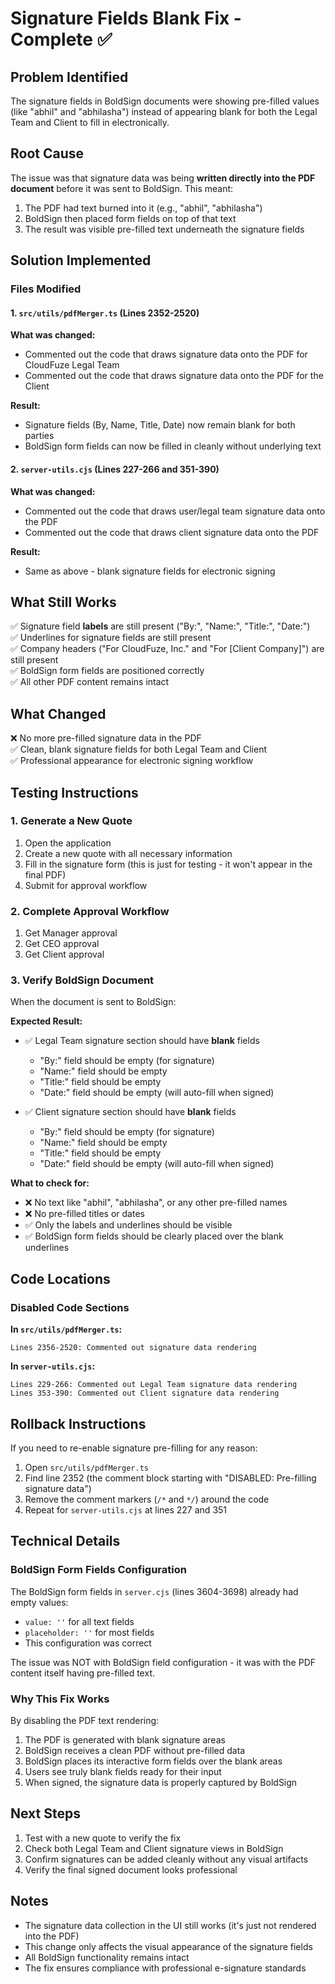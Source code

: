 # Signature Fields Blank Fix - Complete ✅

## Problem Identified
The signature fields in BoldSign documents were showing pre-filled values (like "abhil" and "abhilasha") instead of appearing blank for both the Legal Team and Client to fill in electronically.

## Root Cause
The issue was that signature data was being **written directly into the PDF document** before it was sent to BoldSign. This meant:
1. The PDF had text burned into it (e.g., "abhil", "abhilasha") 
2. BoldSign then placed form fields on top of that text
3. The result was visible pre-filled text underneath the signature fields

## Solution Implemented

### Files Modified

#### 1. `src/utils/pdfMerger.ts` (Lines 2352-2520)
**What was changed:**
- Commented out the code that draws signature data onto the PDF for CloudFuze Legal Team
- Commented out the code that draws signature data onto the PDF for the Client

**Result:** 
- Signature fields (By, Name, Title, Date) now remain blank for both parties
- BoldSign form fields can now be filled in cleanly without underlying text

#### 2. `server-utils.cjs` (Lines 227-266 and 351-390)
**What was changed:**
- Commented out the code that draws user/legal team signature data onto the PDF
- Commented out the code that draws client signature data onto the PDF

**Result:**
- Same as above - blank signature fields for electronic signing

## What Still Works
✅ Signature field **labels** are still present ("By:", "Name:", "Title:", "Date:")  
✅ Underlines for signature fields are still present  
✅ Company headers ("For CloudFuze, Inc." and "For [Client Company]") are still present  
✅ BoldSign form fields are positioned correctly  
✅ All other PDF content remains intact  

## What Changed
❌ No more pre-filled signature data in the PDF  
✅ Clean, blank signature fields for both Legal Team and Client  
✅ Professional appearance for electronic signing workflow  

## Testing Instructions

### 1. Generate a New Quote
1. Open the application
2. Create a new quote with all necessary information
3. Fill in the signature form (this is just for testing - it won't appear in the final PDF)
4. Submit for approval workflow

### 2. Complete Approval Workflow
1. Get Manager approval
2. Get CEO approval  
3. Get Client approval

### 3. Verify BoldSign Document
When the document is sent to BoldSign:

**Expected Result:**
- ✅ Legal Team signature section should have **blank** fields
  - "By:" field should be empty (for signature)
  - "Name:" field should be empty
  - "Title:" field should be empty
  - "Date:" field should be empty (will auto-fill when signed)

- ✅ Client signature section should have **blank** fields
  - "By:" field should be empty (for signature)
  - "Name:" field should be empty
  - "Title:" field should be empty
  - "Date:" field should be empty (will auto-fill when signed)

**What to check for:**
- ❌ No text like "abhil", "abhilasha", or any other pre-filled names
- ❌ No pre-filled titles or dates
- ✅ Only the labels and underlines should be visible
- ✅ BoldSign form fields should be clearly placed over the blank underlines

## Code Locations

### Disabled Code Sections

**In `src/utils/pdfMerger.ts`:**
```
Lines 2356-2520: Commented out signature data rendering
```

**In `server-utils.cjs`:**
```
Lines 229-266: Commented out Legal Team signature data rendering
Lines 353-390: Commented out Client signature data rendering
```

## Rollback Instructions
If you need to re-enable signature pre-filling for any reason:

1. Open `src/utils/pdfMerger.ts`
2. Find line 2352 (the comment block starting with "DISABLED: Pre-filling signature data")
3. Remove the comment markers (`/*` and `*/`) around the code
4. Repeat for `server-utils.cjs` at lines 227 and 351

## Technical Details

### BoldSign Form Fields Configuration
The BoldSign form fields in `server.cjs` (lines 3604-3698) already had empty values:
- `value: ''` for all text fields
- `placeholder: ''` for most fields
- This configuration was correct

The issue was NOT with BoldSign field configuration - it was with the PDF content itself having pre-filled text.

### Why This Fix Works
By disabling the PDF text rendering:
1. The PDF is generated with blank signature areas
2. BoldSign receives a clean PDF without pre-filled data
3. BoldSign places its interactive form fields over the blank areas
4. Users see truly blank fields ready for their input
5. When signed, the signature data is properly captured by BoldSign

## Next Steps
1. Test with a new quote to verify the fix
2. Check both Legal Team and Client signature views in BoldSign
3. Confirm signatures can be added cleanly without any visual artifacts
4. Verify the final signed document looks professional

## Notes
- The signature data collection in the UI still works (it's just not rendered into the PDF)
- This change only affects the visual appearance of the signature fields
- All BoldSign functionality remains intact
- The fix ensures compliance with professional e-signature standards


